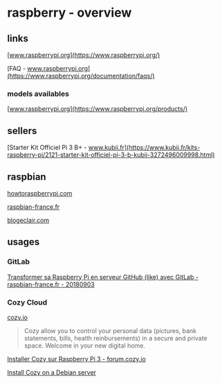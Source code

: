 # raspberry - overview

## links

[www.raspberrypi.org](https://www.raspberrypi.org/)

[FAQ - www.raspberrypi.org](https://www.raspberrypi.org/documentation/faqs/)

### models availables

[www.raspberrypi.org](https://www.raspberrypi.org/products/)

## sellers

[Starter Kit Officiel Pi 3 B+ - www.kubii.fr](https://www.kubii.fr/kits-raspberry-pi/2121-starter-kit-officiel-pi-3-b-kubii-3272496009998.html)

## raspbian

[howtoraspberrypi.com](https://howtoraspberrypi.com/)

[raspbian-france.fr](https://raspbian-france.fr/)

[blogeclair.com](https://blogeclair.com/)

## usages

### GitLab

[Transformer sa Raspberry Pi en serveur GitHub (like) avec GitLab - raspbian-france.fr - 20180903](https://raspbian-france.fr/raspberry-pi-serveur-github-gitlab/)

### Cozy Cloud

[cozy.io](https://cozy.io/en/about/)

> Cozy allow you to control your personal data (pictures, bank statements, bills, health reinbursements) in a secure and private space.
> Welcome in your new digital home. 

[Installer Cozy sur Raspberry Pi 3 - forum.cozy.io](https://forum.cozy.io/t/installer-cozy-sur-raspberry-pi-3/3825/14)

[Install Cozy on a Debian server](https://docs.cozy.io/en/tutorials/selfhost-debian/)
